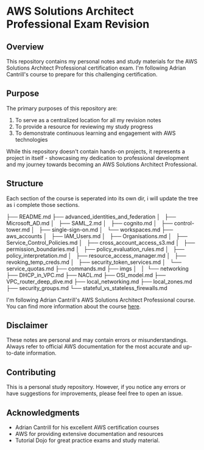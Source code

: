 # AWS Solutions Architect Professional Exam Revision

## Overview

This repository contains my personal notes and study materials for the AWS Solutions Architect Professional certification exam. I'm following Adrian Cantrill's course to prepare for this challenging certification.

## Purpose

The primary purposes of this repository are:

1. To serve as a centralized location for all my revision notes
2. To provide a resource for reviewing my study progress
3. To demonstrate continuous learning and engagement with AWS technologies

While this repository doesn't contain hands-on projects, it represents a project in itself - showcasing my dedication to professional development and my journey towards becoming an AWS Solutions Architect Professional.

## Structure

Each section of the course is seperated into its own dir, i will update the tree as i complete those sections.

├── README.md
├── advanced_identities_and_federation
│   ├── Microsoft_AD.md
│   ├── SAML_2.md
│   ├── cognito.md
│   ├── control-tower.md
│   ├── single-sign-on.md
│   └── workspaces.md
├── aws_accounts
│   ├── IAM_Users.md
│   ├── Organisations.md
│   ├── Service_Control_Policies.md
│   ├── cross_account_access_s3.md
│   ├── permission_boundaries.md
│   ├── policy_evaluation_rules.md
│   ├── policy_interpretation.md
│   ├── resource_access_manager.md
│   ├── revoking_temp_creds.md
│   ├── security_token_services.md
│   └── service_quotas.md
├── commands.md
├── imgs
│  
│ 
└── networking
    ├── DHCP_in_VPC.md
    ├── NACL.md
    ├── OSI_model.md
    ├── VPC_router_deep_dive.md
    ├── local_networking.md
    ├── local_zones.md
    ├── security_groups.md
    └── stateful_vs_stateless_firewalls.md


I'm following Adrian Cantrill's AWS Solutions Architect Professional course. You can find more information about the course [here](https://learn.cantrill.io/courses/).

## Disclaimer

These notes are personal and may contain errors or misunderstandings. Always refer to official AWS documentation for the most accurate and up-to-date information.

## Contributing

This is a personal study repository. However, if you notice any errors or have suggestions for improvements, please feel free to open an issue.


## Acknowledgments

- Adrian Cantrill for his excellent AWS certification courses
- AWS for providing extensive documentation and resources
- Tutorial Dojo for great practice exams and study material.
